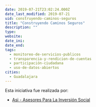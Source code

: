 ```yaml
---
date: 2019-07-21T23:02:24.000Z
date_last_modified: 2019-07-21
uid: construyendo-caminos-seguros
title: "Construyendo Caminos Seguros"
description: ""
type: 
website: 
date_ini: 
date_end: 
tags:
  - monitoreo-de-servicios-publicos
  - transparencia-y-rendicion-de-cuentas
  - participación-ciudadana
  - uso-de-datos-abiertos
cities: 
  - Guadalajara
---
```


Esta iniciativa fue realizada por:

- [Asi - Asesores Para La Inversión Social](/i/asi-asesores-para-la-inversion-social.html)
